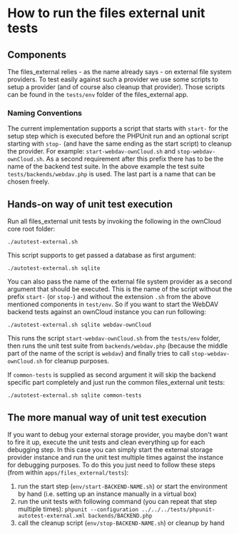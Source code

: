 # How to run the files external unit tests

## Components

The files_external relies - as the name already says - on external file system
providers. To test easily against such a provider we use some scripts to setup
a provider (and of course also cleanup that provider). Those scripts can be
found in the `tests/env` folder of the files_external app.

### Naming Conventions

The current implementation supports a script that starts with `start-` for the
setup step which is executed before the PHPUnit run and an optional script
starting with `stop-` (and have the same ending as the start script) to cleanup
the provider. For example: `start-webdav-ownCloud.sh` and
`stop-webdav-ownCloud.sh`. As a second requirement after this prefix there has
to be the name of the backend test suite. In the above example the test suite
`tests/backends/webdav.php` is used. The last part is a name that can be chosen
freely.

## Hands-on way of unit test execution

Run all files_external unit tests by invoking the following in the ownCloud
core root folder:

    ./autotest-external.sh

This script supports to get passed a database as first argument:

    ./autotest-external.sh sqlite

You can also pass the name of the external file system provider as a second
argument that should be executed. This is the name of the script without the
prefix `start-` (or `stop-`) and without the extension `.sh` from the above
mentioned components in `test/env`. So if you want to start the WebDAV backend
tests against an ownCloud instance you can run following:

    ./autotest-external.sh sqlite webdav-ownCloud

This runs the script `start-webdav-ownCloud.sh` from the `tests/env` folder,
then runs the unit test suite from `backends/webdav.php` (because the middle part of
the name of the script is `webdav`) and finally tries to call
`stop-webdav-ownCloud.sh` for cleanup purposes.

If `common-tests` is supplied as second argument it will skip the backend specific
part completely and just run the common files_external unit tests:

    ./autotest-external.sh sqlite common-tests

## The more manual way of unit test execution

If you want to debug your external storage provider, you maybe don't want to
fire it up, execute the unit tests and clean everything up for each debugging
step. In this case you can simply start the external storage provider instance
and run the unit test multiple times against the instance for debugging purposes.
To do this you just need to follow these steps (from within
`apps/files_external/tests`):

  1. run the start step (`env/start-BACKEND-NAME.sh`) or start the environment by
     hand (i.e. setting up an instance manually in a virtual box)
  2. run the unit tests with following command (you can repeat that step multiple times):
     `phpunit --configuration ../../../tests/phpunit-autotest-external.xml backends/BACKEND.php`
  3. call the cleanup script (`env/stop-BACKEND-NAME.sh`) or cleanup by hand
